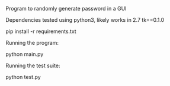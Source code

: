 Program to randomly generate password in a GUI

Dependencies
tested using python3, likely works in 2.7
tk==0.1.0


pip install -r requirements.txt


Running the program:

python main.py


Running the test  suite:

python test.py
